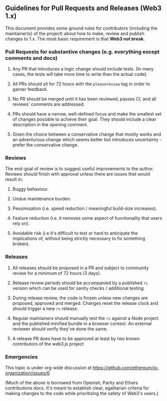 ## Guidelines for Pull Requests and Releases (Web3 1.x)

This document provides some ground rules for contributors (including the maintainer(s) of
the project) about how to make, review and publish changes to 1.x. The most basic requirement is
that **Web3 not break**.

### Pull Requests for substantive changes (e.g. everything except comments and docs)

1. Any PR that introduces a logic change should include tests. (In many cases, the tests will take
more time to write than the actual code).

2. All PRs should sit for 72 hours with the `pleasereview` tag in order to garner feedback.

3. No PR should be merged until it has been reviewed, passes CI, and all reviews' comments are
addressed.

4. PRs should have a narrow, well-defined focus and make the smallest set of changes possible to achieve their goal. They should include a clear description in the opening comment.

5. Given the choice between a conservative change that mostly works and an adventurous change which
seems better but introduces uncertainty - prefer the conservative change.

### Reviews

The end-goal of review is to suggest useful improvements to the author. Reviews should finish with
approval unless there are issues that would result in:

1. Buggy behaviour.

2. Undue maintenance burden.

3. Pessimisation (i.e. speed reduction / meaningful build-size increases).

4. Feature reduction (i.e. it removes some aspect of functionality that users rely on).

5. Avoidable risk (i.e it's difficult to test or hard to anticipate the implications of, without
being strictly necessary to fix something broken).

### Releases

1. All releases should be proposed in a PR and subject to community review for a minimum of 72 hours (3 days). 

2. Release review periods should be accompanied by a published `rc` version which can be used for
sanity checks / additional testing.

3. During release review, the code is frozen unless new changes are proposed, approved and merged.
Changes reset the release clock and should trigger a new `rc` release.

4. Regular maintainers should manually test the `rc` against a Node project and the published
minified bundle in a browser context. An external reviewer should verify they've done the same.
5. A release PR does have to be approved at least by two known contributors of the web3.js project

### Emergencies

This topic is under org-wide discussion at https://github.com/ethereum/js-organization/issues/6

(Much of the above is borrowed from Openish, Parity and Ethers contributions docs. It's meant
to establish clear, egalitarian criteria for making changes to the code while prioritizing the
safety of Web3's users.)
